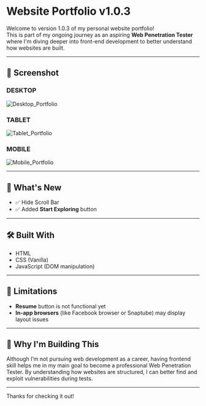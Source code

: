 # Website Portfolio v1.0.3

Welcome to version 1.0.3 of my personal website portfolio!  
This is part of my ongoing journey as an aspiring **Web Penetration Tester** where I'm diving deeper into front-end development to better understand how websites are built.

---

## 📸 Screenshot

### DESKTOP
![Desktop_Portfolio](https://github.com/user-attachments/assets/fe050997-f8ae-4d69-9d12-bed3670120ed)

### TABLET
![Tablet_Portfolio](https://github.com/user-attachments/assets/8914c89f-7e37-497b-bca1-24c3fa5bf657)

### MOBILE
![Mobile_Portfolio](https://github.com/user-attachments/assets/01f55d2c-ca64-4d45-811a-c39dc537d473)

---

## 📌 What's New

- ✅ Hide Scroll Bar
- ✅ Added **Start Exploring** button
  
---

## 🛠️ Built With

- HTML
- CSS (Vanilla)
- JavaScript (DOM manipulation)
  
---

## 🚧 Limitations

- **Resume** button is not functional yet
- **In-app browsers** (like Facebook browser or Snaptube) may display layout issues

---

## 🙌 Why I'm Building This

Although I’m not pursuing web development as a career, having frontend skill helps me in my main goal to become a professional Web Penetration Tester. By understanding how websites are structured, I can better find and exploit vulnerabilities during tests.

---

Thanks for checking it out!
